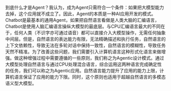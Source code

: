 到底什么才是Agent？我认为，成为Agent只需符合一个条件：如果把大模型能力去掉，这个应用就不成立了。因此，Agent的本质是一种AI应用开发的模式。Chatbot是最基本的通用Agent，如果把自然语言看做是人类大脑的汇编语言，Chatbot是使用人脑汇编语言操纵大模型的最底层。与CPU汇编语言最大的不同在于，任何人类（不识字亦可通过语音）都可以直接介入大模型操作，无需任何抽象中间层。但是，自然语言的表达能力有限，无法精确描述和执行任务，自然语言的上下文依赖性，导致无法在多轮对话中保持一致性，自然语言的模糊性，导致任务天然不精准。为了改善这些问题，我们需要引入计算机语言这种形式化语言来做增强。做这种增强过程中需要遵循的一些原则，我们称之为Agentic设计模式。通过大模型处理自然语言与通过CPU处理混合语言，综合运用这两种语言完成确定性的任务，我们可以称之为Agentic应用。自然语言能力提升了应用的能力上限，计算机语言保证了应用的能力下限。同时，这个原则也适用于超越自然语言的多模态语义型大模型。
